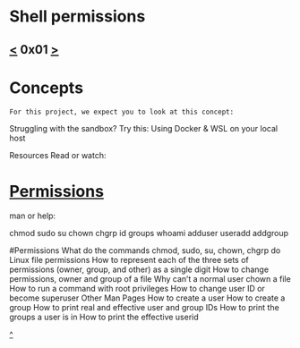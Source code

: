 # Shell permissions
[<](https://github.com/TheeKingZa/alx-system_engineering-devops/tree/master/0x00-shell_basics/README.md) 0x01 [>](https://github.com/TheeKingZa/alx-system_engineering-devops/tree/master/0x02-shell_redirections/README.md)
---


# Concepts
    For this project, we expect you to look at this concept:

Struggling with the sandbox? Try this: Using Docker & WSL on your local host



Resources
Read or watch:

# [Permissions](http://linuxcommand.org/lc3_lts0090.php)
man or help:

chmod
sudo
su
chown
chgrp
id
groups
whoami
adduser
useradd
addgroup

#Permissions
What do the commands chmod, sudo, su, chown, chgrp do
Linux file permissions
How to represent each of the three sets of permissions (owner, group, and other) as a single digit
How to change permissions, owner and group of a file
Why can’t a normal user chown a file
How to run a command with root privileges
How to change user ID or become superuser
Other Man Pages
How to create a user
How to create a group
How to print real and effective user and group IDs
How to print the groups a user is in
How to print the effective userid

[^](#shell-permissions)